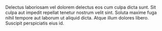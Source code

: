 Delectus laboriosam vel dolorem delectus eos cum culpa dicta sunt. Sit culpa aut impedit repellat tenetur nostrum velit sint. Soluta maxime fuga nihil tempore aut laborum ut aliquid dicta. Atque illum dolores libero. Suscipit perspiciatis eius id.